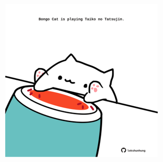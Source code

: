 <!-- built at 06/05/2024, 02:11:23 UTC -->
<p align="center">
  <img width="500" height="500" src="./ReadmeImage.svg">
</p>
